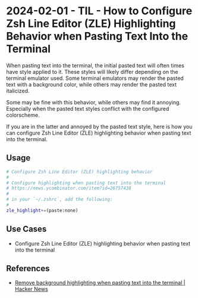 # 2024-02-01 - TIL - How to Configure Zsh Line Editor (ZLE) Highlighting Behavior when Pasting Text Into the Terminal

When pasting text into the terminal, the initial pasted text will often times have style applied to it. These styles will likely differ depending on the terminal emulator used. Some terminal emulators may render the pasted text with a background color, while others may render the pasted text italicized.

Some may be fine with this behavior, while others may find it annoying. Especially when the pasted text styles conflict with the configured colorscheme.

If you are in the latter and annoyed by the pasted text style, here is how you can configure Zsh Line Editor (ZLE) highlighting behavior when pasting text into the terminal.


## Usage

```sh
# Configure Zsh Line Editor (ZLE) highlighting behavior
#
# Configure highlighting when pasting text into the terminal
# https://news.ycombinator.com/item?id=26757438
#
# in your `~/.zshrc`, add the following:
#
zle_highlight+=(paste:none)
```


## Use Cases

- Configure Zsh Line Editor (ZLE) highlighting behavior when pasting text into the terminal


## References

- [Remove background highlighting when pasting text into the terminal | Hacker News](https://news.ycombinator.com/item?id=26757438)

